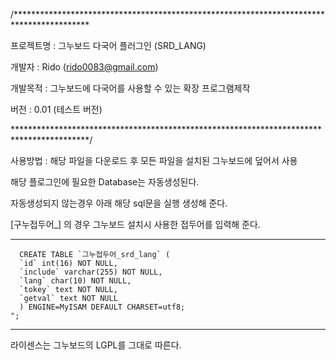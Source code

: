 /*****************************************************************************************

프로젝트명 : 그누보드 다국어 플러그인 (SRD_LANG)

개발자 : Rido (rido0083@gmail.com)

개발목적 : 그누보드에 다국어를 사용할 수 있는 확장 프로그램제작 

버전 : 0.01 (테스트 버전)

*****************************************************************************************/

사용방법 : 해당 파일을 다운로드 후 모든 파일을 설치된 그누보드에 덮어서 사용

해당 플로그인에 필요한 Database는 자동생성된다.

자동생성되지 않는경우 아래 해당 sql문을 실행 생성해 준다.

[구누접두어_] 의 경우 그누보드 설치시 사용한 접두어를 입력해 준다. 

---------------------------------------------------------------

      CREATE TABLE `그누접두어_srd_lang` (
      `id` int(16) NOT NULL,
      `include` varchar(255) NOT NULL,
      `lang` char(10) NOT NULL,
      `tokey` text NOT NULL,
      `getval` text NOT NULL
      ) ENGINE=MyISAM DEFAULT CHARSET=utf8;		
	";

---------------------------------------------------------------


라이센스는 그누보드의 LGPL를 그대로 따른다.
